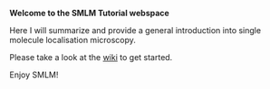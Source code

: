 **Welcome to the SMLM Tutorial webspace**

Here I will summarize and provide a general introduction into single molecule localisation microscopy. 

Please take a look at the [wiki](https://github.com/christian-7/SMLM_Tutorial/wiki) to get started. 

Enjoy SMLM!





